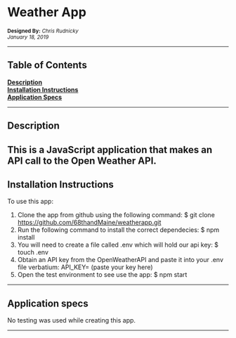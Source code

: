 # Weather App

<sup>**Designed By:** _Chris Rudnicky_</sup>  
<sup>_January 18, 2019_</sup>

---

## Table of Contents

**[Description](#description)**<br>
**[Installation Instructions](#installation-instructions)**<br>
**[Application Specs](#application-specs)**<br>


---
## Description

This is a JavaScript application that makes an API call to the Open Weather API.
---
## Installation Instructions

To use this app:
1. Clone the app from github using the following command:
        $ git clone https://github.com/68thandMaine/weatherapp.git
2. Run the following command to install the correct dependecies:
        $ npm install
3. You will need to create a file called .env which will hold our api key:
        $ touch .env
4. Obtain an API key from the OpenWeatherAPI and paste it into your .env file verbatium:
        API_KEY= (paste your key here)
5. Open the test environment to see use the app:
        $ npm start

---

## Application specs

No testing was used while creating this app.

---
